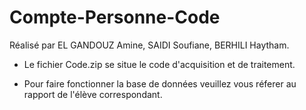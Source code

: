 # Compte-Personne-Code

Réalisé par EL GANDOUZ Amine, SAIDI Soufiane, BERHILI Haytham.

- Le fichier Code.zip se situe le code d'acquisition et de traitement.

- Pour faire fonctionner la base de données veuillez vous réferer au rapport de l'élève correspondant.
